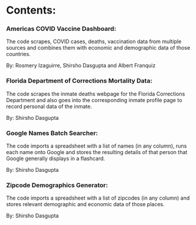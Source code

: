 # Contents: 

### Americas COVID Vaccine Dashboard:
The code scrapes, COVID cases, deaths, vaccination data from multiple sources and combines them with economic and demographic data of those countries. 

By: Rosmery Izaguirre, Shirsho Dasgupta and Albert Franquiz


### Florida Department of Corrections Mortality Data:
The code scrapes the inmate deaths webpage for the Florida Corrections Department and also goes into the corresponding inmate profile page to record personal data of the inmate.

By: Shirsho Dasgupta


### Google Names Batch Searcher:
The code imports a spreadsheet with a list of names (in any column), runs each name onto Google and stores the resulting details of that person that Google generally displays in a flashcard. 

By: Shirsho Dasgupta


### Zipcode Demographics Generator:
The code imports a spreadsheet with a list of zipcodes (in any column) and stores relevant demographic and economic data of those places. 

By: Shirsho Dasgupta
